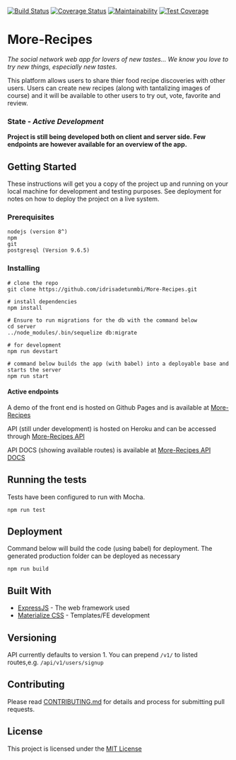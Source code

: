 [![Build Status](https://travis-ci.org/idrisadetunmbi/More-Recipes.svg?branch=development)](https://travis-ci.org/idrisadetunmbi/More-Recipes) [![Coverage Status](https://coveralls.io/repos/github/idrisadetunmbi/More-Recipes/badge.svg?branch=server-development)](https://coveralls.io/github/idrisadetunmbi/More-Recipes?branch=server-development) [![Maintainability](https://api.codeclimate.com/v1/badges/a5634122fa0eb6fe9aff/maintainability)](https://codeclimate.com/github/idrisadetunmbi/More-Recipes/maintainability) [![Test Coverage](https://api.codeclimate.com/v1/badges/a5634122fa0eb6fe9aff/test_coverage)](https://codeclimate.com/github/idrisadetunmbi/More-Recipes/test_coverage)

# More-Recipes

_The social network web app for lovers of new tastes... We know you love to try new things, especially new tastes._

This platform allows users to share thier food recipe discoveries with other users. Users can create new recipes (along with tantalizing images of course) and it will be available to other users to try out, vote, favorite and review.


### State - _Active Development_

**Project is still being developed both on client and server side. Few endpoints are however available for an overview of the app.**

## Getting Started

These instructions will get you a copy of the project up and running on your local machine for development and testing purposes. See deployment for notes on how to deploy the project on a live system.

### Prerequisites

```
nodejs (version 8^)
npm
git
postgresql (Version 9.6.5)
```


### Installing

```
# clone the repo
git clone https://github.com/idrisadetunmbi/More-Recipes.git

# install dependencies
npm install

# Ensure to run migrations for the db with the command below
cd server
../node_modules/.bin/sequelize db:migrate

# for development
npm run devstart

# command below builds the app (with babel) into a deployable base and starts the server
npm run start

```

#### Active endpoints
A demo of the front end is hosted on Github Pages and is available at [More-Recipes](https://idrisadetunmbi.github.io/More-Recipes/templates/index.html)

API (still under development) is hosted on Heroku and can be accessed through [More-Recipes API](https://emorerecipes.herokuapp.com)

API DOCS (showing available routes) is available at [More-Recipes API DOCS](https://emorerecipes.herokuapp.com/api/docs/)

## Running the tests

Tests have been configured to run with Mocha.
```
npm run test
```

## Deployment

Command below will build the code (using babel) for deployment. The generated production folder can be deployed as necessary
```
npm run build
```

## Built With

* [ExpressJS](https://expressjs.com/) - The web framework used
* [Materialize CSS](materializecss.com) - Templates/FE development

## Versioning

API currently defaults to version 1. You can prepend `/v1/` to listed routes,e.g. `/api/v1/users/signup`

## Contributing

Please read [CONTRIBUTING.md](https://gist.github.com/PurpleBooth/b24679402957c63ec426) for details and process for submitting pull requests.

## License

This project is licensed under the [MIT License](https://github.com/idrisadetunmbi/More-Recipes/blob/development/LICENSE)
